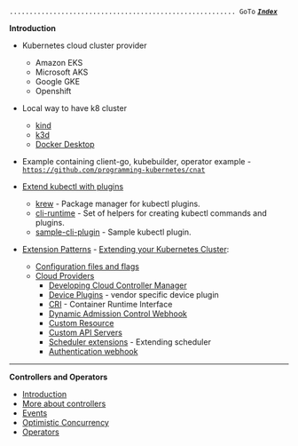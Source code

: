 `......................................................... GoTo` [***`Index`***](../README.md)

**Introduction**

- Kubernetes cloud cluster provider
  - Amazon EKS
  - Microsoft AKS
  - Google GKE
  - Openshift
  
- Local way to have k8 cluster
  - [kind](https://kind.sigs.k8s.io/)
  - [k3d](https://github.com/rancher/k3d)
  - [Docker Desktop](https://www.docker.com/products/docker-desktop)
  

- Example containing client-go, kubebuilder, operator example - [`https://github.com/programming-kubernetes/cnat`](https://github.com/programming-kubernetes/cnat)

- [Extend kubectl with plugins](https://kubernetes.io/docs/tasks/extend-kubectl/kubectl-plugins/)
  - [krew](https://github.com/kubernetes-sigs/krew) - Package manager for kubectl plugins.
  - [cli-runtime](https://github.com/kubernetes/cli-runtime ) - Set of helpers for creating kubectl commands and plugins. 
  - [sample-cli-plugin](https://github.com/kubernetes/sample-cli-plugin) - Sample kubectl plugin.
  
- [Extension Patterns](https://kubernetes.io/docs/concepts/extend-kubernetes/extend-cluster/) - [Extending your Kubernetes Cluster](extending_your_kubernetes_cluster.md):
  - [Configuration files and flags](https://kubernetes.io/docs/reference/#config-reference)
  - [Cloud Providers](https://github.com/kubernetes?utf8=%E2%9C%93&q=cloud-provider&type=&language=)
    - [Developing Cloud Controller Manager
](https://kubernetes.io/docs/tasks/administer-cluster/developing-cloud-controller-manager/)
    - [Device Plugins](https://kubernetes.io/docs/concepts/extend-kubernetes/compute-storage-net/device-plugins/) - vendor specific device plugin
    - [CRI](https://github.com/kubernetes/community/blob/master/contributors/devel/sig-node/container-runtime-interface.md) - Container Runtime Interface
    - [Dynamic Admission Control Webhook](https://kubernetes.io/docs/reference/access-authn-authz/extensible-admission-controllers/#what-are-admission-webhooks)
    - [Custom Resource](https://kubernetes.io/docs/concepts/extend-kubernetes/api-extension/custom-resources/)
    - [Custom API Servers]()
    - [Scheduler extensions](https://github.com/kubernetes/community/blob/master/contributors/design-proposals/scheduling/scheduler_extender.md) - Extending scheduler
    - [Authentication webhook](https://kubernetes.io/docs/reference/access-authn-authz/authentication/#webhook-token-authentication)
    
______________________________________________________________________________________
**Controllers and Operators**     
- [Introduction](CO_Introduction.md)
- [More about controllers](CO_more_about_controllers.md)
- [Events](CO_events.md)
- [Optimistic Concurrency](CO_optimistic_concurrency.md)
- [Operators](CO_operators.md)